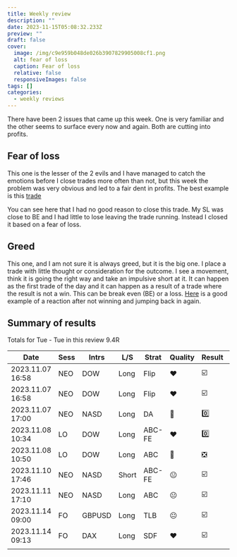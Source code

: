 ```yaml
---
title: Weekly review
description: ""
date: 2023-11-15T05:08:32.233Z
preview: ""
draft: false
cover:
  image: /img/c9e959b048de026b3907829905008cf1.png
  alt: fear of loss
  caption: Fear of loss
  relative: false
  responsiveImages: false
tags: []
categories:
  - weekly reviews
---
```





There have been 2 issues that came up this week. One is very familiar and the other seems to surface every now and again. Both are cutting into profits. 

## Fear of loss
This one is the lesser of the 2 evils and I have managed to catch the emotions before I close trades more often than not, but this week the problem was very obvious and led to a fair dent in profits. The best example is this [trade](https://delicate-banoffee-98b628.netlify.app/post/2023.11.11-17_10-neo-nasd-%EF%B8%8F/) 

You can see here that I had no good reason to close this trade. My SL was close to BE and I had little to lose leaving the trade running. Instead I closed it based on a fear of loss. 
## Greed
This one, and I am not sure it is always greed, but it is the big one. I place a trade with little thought or consideration for the outcome. I see a movement, think it is going the right way and take an impulsive short at it. It can happen as the first trade of the day and it can happen as a result of a trade where the result is not a win. This can be break even (BE) or a loss. [Here](https://delicate-banoffee-98b628.netlify.app/post/2023.11.08-10_50-lo-dow-/) is a good example of a reaction after not winning and jumping back in again. 

## Summary of results
Totals for Tue - Tue in this review 9.4R

| Date             | Sess | Intrs  | L/S   | Strat  | Quality | Result | R     | Risk% |
| ---------------- | ---- | ------ | ----- | ------ | ------- | ------ | ----- | ----- |
| 2023.11.07 16:58 | NEO  | DOW    | Long  | Flip   | ❤️       | ☑️      | 1.60  | 0.50  |
| 2023.11.07 16:58 | NEO  | DOW    | Long  | Flip   | ❤️       | ☑️      | 1.60  | 0.50  |
| 2023.11.07 17:00 | NEO  | NASD   | Long  | DA     | 💩       | 0️⃣      | -1.03 | 0.50  |
| 2023.11.08 10:34 | LO   | DOW    | Long  | ABC-FE | ❤️       | 0️⃣      | 0.00  | 0.50  |
| 2023.11.08 10:50 | LO   | DOW    | Long  | ABC    | 💩       | ❎      | -0.96 | 0.50  |
| 2023.11.10 17:46 | NEO  | NASD   | Short | ABC-FE | 😐       | ☑️      | 1.85  | 0.50  |
| 2023.11.11 17:10 | NEO  | NASD   | Long  | ABC    | 😐       | ☑️      | 1.35  | 0.50  |
| 2023.11.14 09:00 | FO   | GBPUSD | Long  | TLB    | 😐       | ☑️      | 0.90  | 0.50  |
| 2023.11.14 09:13 | FO   | DAX    | Long  | SDF    | ❤️       | ☑️      | 4.09  | 0.25  |
|                  |      |        |       |        |         |        |       |       |